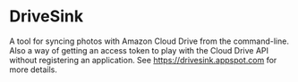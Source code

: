 DriveSink
=========

A tool for syncing photos with Amazon Cloud Drive from the
command-line. Also a way of getting an access token to play with the
Cloud Drive API without registering an application. See
<a href="https://drivesink.appspot.com" target="_blank">https://drivesink.appspot.com</a> for more details.
